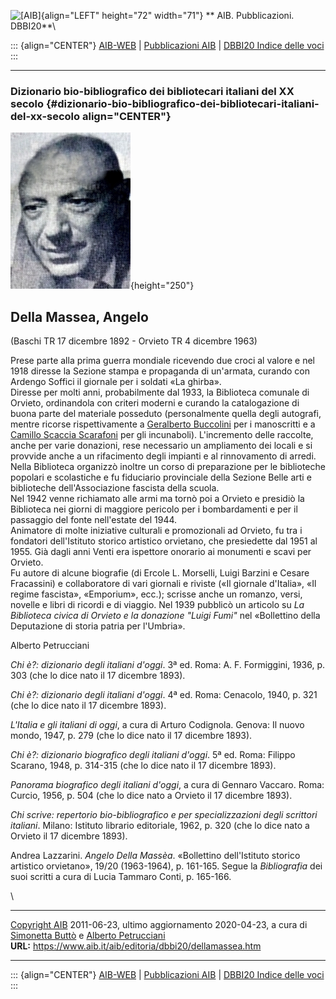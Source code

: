![\[AIB\]](/aib/wi/aibv72.gif){align="LEFT" height="72" width="71"}
** AIB. Pubblicazioni. DBBI20**\

::: {align="CENTER"}
[AIB-WEB](/) \| [Pubblicazioni AIB](/pubblicazioni/) \| [DBBI20 Indice
delle voci](dbbi20.htm)
:::

------------------------------------------------------------------------

### Dizionario bio-bibliografico dei bibliotecari italiani del XX secolo {#dizionario-bio-bibliografico-dei-bibliotecari-italiani-del-xx-secolo align="CENTER"}

![\[Ritratto\]](dellamassea.jpg){height="250"}

## Della Massea, Angelo

(Baschi TR 17 dicembre 1892 - Orvieto TR 4 dicembre 1963)

Prese parte alla prima guerra mondiale ricevendo due croci al valore e
nel 1918 diresse la Sezione stampa e propaganda di un\'armata, curando
con Ardengo Soffici il giornale per i soldati «La ghirba».\
Diresse per molti anni, probabilmente dal 1933, la Biblioteca comunale
di Orvieto, ordinandola con criteri moderni e curando la catalogazione
di buona parte del materiale posseduto (personalmente quella degli
autografi, mentre ricorse rispettivamente a [Geralberto
Buccolini](buccolini.htm) per i manoscritti e a [Camillo Scaccia
Scarafoni](scaccia.htm) per gli incunaboli). L\'incremento delle
raccolte, anche per varie donazioni, rese necessario un ampliamento dei
locali e si provvide anche a un rifacimento degli impianti e al
rinnovamento di arredi. Nella Biblioteca organizzò inoltre un corso di
preparazione per le biblioteche popolari e scolastiche e fu fiduciario
provinciale della Sezione Belle arti e biblioteche dell\'Associazione
fascista della scuola.\
Nel 1942 venne richiamato alle armi ma tornò poi a Orvieto e presidiò la
Biblioteca nei giorni di maggiore pericolo per i bombardamenti e per il
passaggio del fonte nell\'estate del 1944.\
Animatore di molte iniziative culturali e promozionali ad Orvieto, fu
tra i fondatori dell\'Istituto storico artistico orvietano, che
presiedette dal 1951 al 1955. Già dagli anni Venti era ispettore
onorario ai monumenti e scavi per Orvieto.\
Fu autore di alcune biografie (di Ercole L. Morselli, Luigi Barzini e
Cesare Fracassini) e collaboratore di vari giornali e riviste («Il
giornale d\'Italia», «Il regime fascista», «Emporium», ecc.); scrisse
anche un romanzo, versi, novelle e libri di ricordi e di viaggio. Nel
1939 pubblicò un articolo su *La Biblioteca civica di Orvieto e la
donazione \"Luigi Fumi\"* nel «Bollettino della Deputazione di storia
patria per l\'Umbria».

Alberto Petrucciani

*Chi è?: dizionario degli italiani d\'oggi*. 3ª ed. Roma: A. F.
Formiggini, 1936, p. 303 (che lo dice nato il 17 dicembre 1893).

*Chi è?: dizionario degli italiani d\'oggi*. 4ª ed. Roma: Cenacolo,
1940, p. 321 (che lo dice nato il 17 dicembre 1893).

*L\'Italia e gli italiani di oggi*, a cura di Arturo Codignola. Genova:
Il nuovo mondo, 1947, p. 279 (che lo dice nato il 17 dicembre 1893).

*Chi è?: dizionario biografico degli italiani d\'oggi*. 5ª ed. Roma:
Filippo Scarano, 1948, p. 314-315 (che lo dice nato il 17 dicembre
1893).

*Panorama biografico degli italiani d\'oggi*, a cura di Gennaro Vaccaro.
Roma: Curcio, 1956, p. 504 (che lo dice nato a Orvieto il 17 dicembre
1893).

*Chi scrive: repertorio bio-bibliografico e per specializzazioni degli
scrittori italiani*. Milano: Istituto librario editoriale, 1962, p. 320
(che lo dice nato a Orvieto il 17 dicembre 1893).

Andrea Lazzarini. *Angelo Della Massèa*. «Bollettino dell\'Istituto
storico artistico orvietano», 19/20 (1963-1964), p. 161-165. Segue la
*Bibliografia* dei suoi scritti a cura di Lucia Tammaro Conti, p.
165-166.

\

------------------------------------------------------------------------

[Copyright AIB](/su-questo-sito/dichiarazione-di-copyright-aib-web/)
2011-06-23, ultimo aggiornamento 2020-04-23, a cura di [Simonetta
Buttò](/aib/redazione3.htm) e [Alberto
Petrucciani](/su-questo-sito/redazione-aib-web/)\
**URL:** https://www.aib.it/aib/editoria/dbbi20/dellamassea.htm

------------------------------------------------------------------------

::: {align="CENTER"}
[AIB-WEB](/) \| [Pubblicazioni AIB](/pubblicazioni/) \| [DBBI20 Indice
delle voci](dbbi20.htm)
:::

